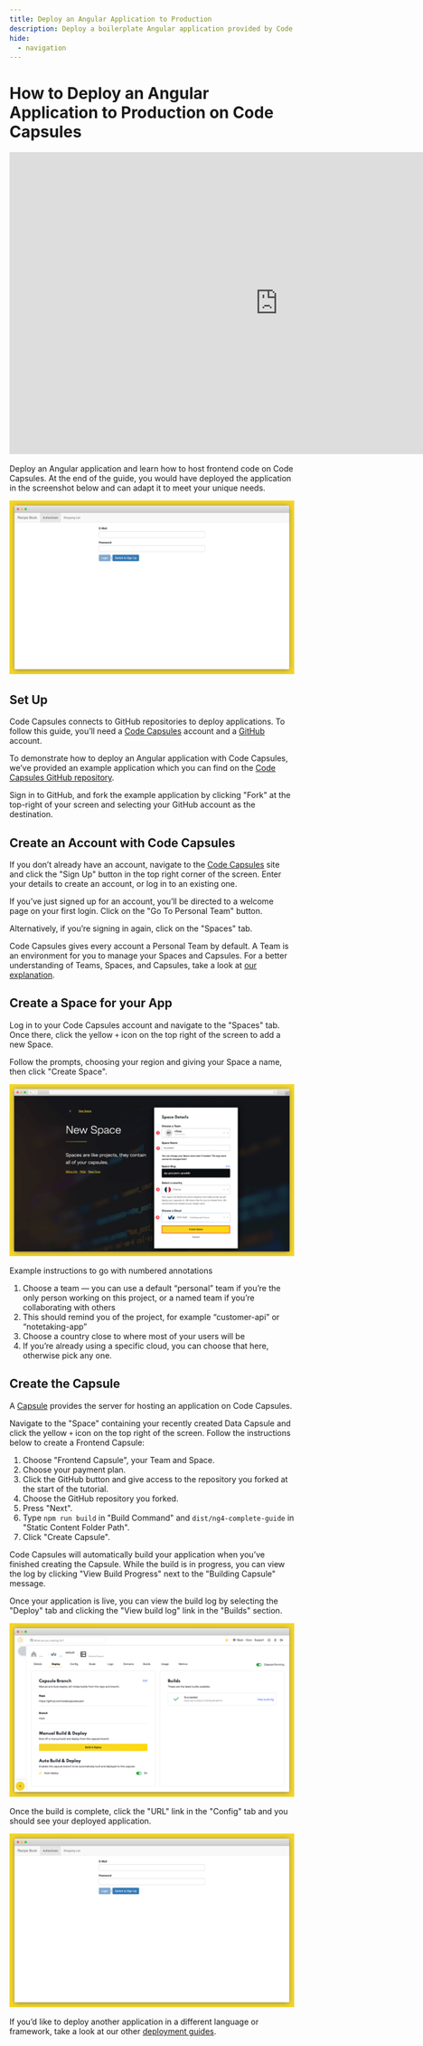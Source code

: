 ```yaml
---
title: Deploy an Angular Application to Production
description: Deploy a boilerplate Angular application provided by Code Capsules to production for free using a front-end capsule by linking it directly to your GitHub repo.
hide:
  - navigation
---
```


# How to Deploy an Angular Application to Production on Code Capsules

<iframe width="950" height="534" src="https://www.youtube.com/embed/9UYugPpxlMQ" title="YouTube video player" frameborder="0" allow="accelerometer; autoplay; clipboard-write; encrypted-media; gyroscope; picture-in-picture" allowfullscreen></iframe>

Deploy an Angular application and learn how to host frontend code on Code Capsules. At the end of the guide, you would have deployed the application in the screenshot below and can adapt it to meet your unique needs. 

![Deployed App](../assets/deployment/angular/cc-angular-app.png)

## Set Up

Code Capsules connects to GitHub repositories to deploy applications. To follow this guide, you’ll need a [Code Capsules](https://codecapsules.io/) account and a [GitHub](https://github.com/) account.

To demonstrate how to deploy an Angular application with Code Capsules, we’ve provided an example application which you can find on the [Code Capsules GitHub repository](https://github.com/codecapsules-io/demo-angular).

Sign in to GitHub, and fork the example application by clicking "Fork" at the top-right of your screen and selecting your GitHub account as the destination.

## Create an Account with Code Capsules

If you don’t already have an account, navigate to the [Code Capsules](https://codecapsules.io/) site and click the "Sign Up" button in the top right corner of the screen. Enter your details to create an account, or log in to an existing one.

If you’ve just signed up for an account, you’ll be directed to a welcome page on your first login. Click on the "Go To Personal Team" button.

Alternatively, if you’re signing in again, click on the "Spaces" tab.

Code Capsules gives every account a Personal Team by default. A Team is an environment for you to manage your Spaces and Capsules. For a better understanding of Teams, Spaces, and Capsules, take a look at [our explanation](https://codecapsules.io/docs/FAQ/teams-spaces-capsules/).

## Create a Space for your App

Log in to your Code Capsules account and navigate to the "Spaces" tab. Once there, click the yellow `+` icon on the top right of the screen to add a new Space. 

Follow the prompts, choosing your region and giving your Space a name, then click "Create Space".

![space name](../assets/deployment/shared/space-name.png)

Example instructions to go with numbered annotations
1. Choose a team — you can use a default “personal” team if you’re the only person working on this project, or a named team if you’re collaborating with others
2. This should remind you of the project, for example “customer-api” or “notetaking-app”
3. Choose a country close to where most of your users will be
4. If you’re already using a specific cloud, you can choose that here, otherwise pick any one.

## Create the Capsule

A [Capsule](https://codecapsules.io/docs/FAQ/what-is-a-capsule/) provides the server for hosting an application on Code Capsules.


Navigate to the "Space" containing your recently created Data Capsule and click the yellow `+` icon on the top right of the screen. Follow the instructions below to create a Frontend Capsule:

1. Choose "Frontend Capsule", your Team and Space.
2. Choose your payment plan.
3. Click the GitHub button and give access to the repository you forked at the start of the tutorial.
4. Choose the GitHub repository you forked.
5. Press "Next".
5. Type `npm run build` in "Build Command" and `dist/ng4-complete-guide` in "Static Content Folder Path".
6. Click "Create Capsule".

Code Capsules will automatically build your application when you’ve finished creating the Capsule. While the build is in progress, you can view the log by clicking "View Build Progress" next to the "Building Capsule" message.

Once your application is live, you can view the build log by selecting the "Deploy" tab and clicking the "View build log" link in the "Builds" section.

![Build logs](../assets/deployment/shared/backend-capsule-build-logs.png)

Once the build is complete, click the "URL" link in the "Config" tab and you should see your deployed application.

![Deployed App](../assets/deployment/angular/cc-angular-app.png)

If you’d like to deploy another application in a different language or framework, take a look at our other [deployment guides](/docs/deployment/).
